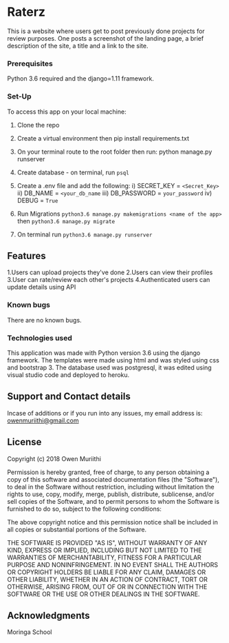 # Raterz

This is a website where users get to post previously done projects for review purposes. One posts a screenshot of the landing page, a brief description of the site, a title and a link to the site.

### Prerequisites

Python 3.6 required and the django=1.11 framework.

### Set-Up

To access this app on your local machine:

 1) Clone the repo
 2) Create a virtual environment then pip install requirements.txt
 3) On your terminal route to the root folder then run: python manage.py runserver
 4) Create database - on terminal, run `psql`
 5) Create a .env file and add the following:
    i) SECRET_KEY = `<Secret_Key>`
   ii) DB_NAME = `<your_db_name`
  iii) DB_PASSWORD = `your_password`
   iv) DEBUG = `True`
   
 6) Run Migrations `python3.6 manage.py makemigrations <name of the app>` then `python3.6 manage.py migrate`
 7) On terminal run `python3.6 manage.py runserver`

## Features
 1.Users can upload projects they've done
 2.Users can view their profiles
 3.User can rate/review each other's projects
 4.Authenticated users can update details using API


### Known bugs

There are no known bugs.

### Technologies used

This application was made with Python version 3.6 using the django framework. The templates were made using html and was styled using css and bootstrap 3. The database used was postgresql, it was edited using visual studio code and deployed to heroku.

## Support and Contact details
Incase of additions or if you run into any issues, my email address is: owenmuriithi@gmail.com

## License

Copyright (c) 2018 Owen Muriithi

Permission is hereby granted, free of charge, to any person obtaining a copy of this software and associated documentation files (the "Software"), to deal in the Software without restriction, including without limitation the rights to use, copy, modify, merge, publish, distribute, sublicense, and/or sell copies of the Software, and to permit persons to whom the Software is furnished to do so, subject to the following conditions:

The above copyright notice and this permission notice shall be included in all copies or substantial portions of the Software.

THE SOFTWARE IS PROVIDED "AS IS", WITHOUT WARRANTY OF ANY KIND, EXPRESS OR IMPLIED, INCLUDING BUT NOT LIMITED TO THE WARRANTIES OF MERCHANTABILITY, FITNESS FOR A PARTICULAR PURPOSE AND NONINFRINGEMENT. IN NO EVENT SHALL THE AUTHORS OR COPYRIGHT HOLDERS BE LIABLE FOR ANY CLAIM, DAMAGES OR OTHER LIABILITY, WHETHER IN AN ACTION OF CONTRACT, TORT OR OTHERWISE, ARISING FROM, OUT OF OR IN CONNECTION WITH THE SOFTWARE OR THE USE OR OTHER DEALINGS IN THE SOFTWARE.

## Acknowledgments
Moringa School
